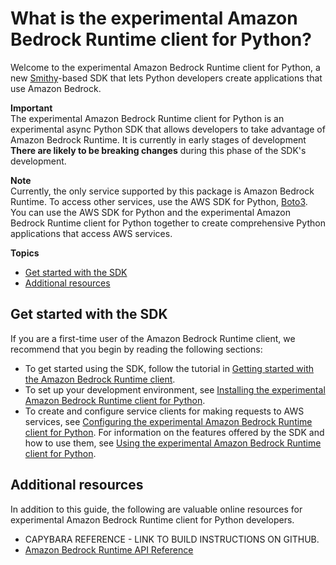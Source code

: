 # What is the experimental Amazon Bedrock Runtime client for Python?<a name="what-is-the-python-sdk"></a>

Welcome to the experimental Amazon Bedrock Runtime client for Python, a new [Smithy](https://smithy.io/)\-based SDK that lets Python developers create applications that use Amazon Bedrock\. 

**Important**  
The experimental Amazon Bedrock Runtime client for Python is an experimental async Python SDK that allows developers to take advantage of Amazon Bedrock Runtime\. It is currently in early stages of development **There are likely to be breaking changes** during this phase of the SDK's development\.

**Note**  
Currently, the only service supported by this package is Amazon Bedrock Runtime\. To access other services, use the AWS SDK for Python, [Boto3](https://boto3.amazonaws.com/v1/documentation/api/latest/guide/index.html)\.  
You can use the AWS SDK for Python and the experimental Amazon Bedrock Runtime client for Python together to create comprehensive Python applications that access AWS services\.

**Topics**
+ [Get started with the SDK](#first-time-user)
+ [Additional resources](#additional-resources)

## Get started with the SDK<a name="first-time-user"></a>

If you are a first\-time user of the Amazon Bedrock Runtime client, we recommend that you begin by reading the following sections:
+ To get started using the SDK, follow the tutorial in [Getting started with the Amazon Bedrock Runtime client](getting-started.md)\.
+ To set up your development environment, see [Installing the experimental Amazon Bedrock Runtime client for Python](installing.md)\.
+ To create and configure service clients for making requests to AWS services, see [Configuring the experimental Amazon Bedrock Runtime client for Python](configuring.md)\. For information on the features offered by the SDK and how to use them, see [Using the experimental Amazon Bedrock Runtime client for Python](using.md)\.

## Additional resources<a name="additional-resources"></a>

In addition to this guide, the following are valuable online resources for experimental Amazon Bedrock Runtime client for Python developers\.
+ CAPYBARA REFERENCE \- LINK TO BUILD INSTRUCTIONS ON GITHUB\.
+ [Amazon Bedrock Runtime API Reference](https://docs.aws.amazon.com/bedrock/latest/APIReference/API_Operations_Amazon_Bedrock_Runtime.html)